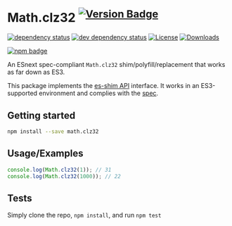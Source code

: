 # Math.clz32 <sup>[![Version Badge][npm-version-svg]][package-url]</sup>

[![dependency status][deps-svg]][deps-url]
[![dev dependency status][dev-deps-svg]][dev-deps-url]
[![License][license-image]][license-url]
[![Downloads][downloads-image]][downloads-url]

[![npm badge][npm-badge-png]][package-url]

An ESnext spec-compliant `Math.clz32` shim/polyfill/replacement that works as far down as ES3.

This package implements the [es-shim API](https://github.com/es-shims/api) interface. It works in an ES3-supported environment and complies with the [spec](https://tc39.es/ecma262/#sec-map-objects).

## Getting started

```sh
npm install --save math.clz32
```

## Usage/Examples

```js
console.log(Math.clz32(1)); // 31
console.log(Math.clz32(1000)); // 22
```

## Tests
Simply clone the repo, `npm install`, and run `npm test`

[package-url]: https://npmjs.org/package/math.clz32
[npm-version-svg]: https://versionbadg.es/es-shims/Math.clz32.svg
[deps-svg]: https://david-dm.org/es-shims/Math.clz32.svg
[deps-url]: https://david-dm.org/es-shims/Math.clz32
[dev-deps-svg]: https://david-dm.org/es-shims/Math.clz32/dev-status.svg
[dev-deps-url]: https://david-dm.org/es-shims/Math.clz32#info=devDependencies
[npm-badge-png]: https://nodei.co/npm/math.clz32.png?downloads=true&stars=true
[license-image]: https://img.shields.io/npm/l/math.clz32.svg
[license-url]: LICENSE
[downloads-image]: https://img.shields.io/npm/dm/math.clz32.svg
[downloads-url]: https://npm-stat.com/charts.html?package=math.clz32
